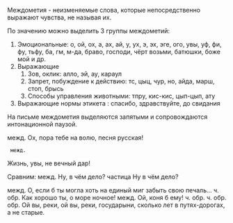 Междометия - неизменяемые слова, которые непосредственно выражают чувства, не называя их.

По значению можно выделить 3 группы междометий:

1.  Эмоциональные: о, ой, ох, а, ах, ай, у, ух, э, эх, эге, ого, увы, уф, фи, фу, тьфу, ба, гм, м-да, браво, господи, чёрт возьми, батюшки, боже мой и др.
2. Выражающие
	1.  Зов, оклик: алло, эй, ау, караул
	2.  Запрет, побуждение к действию: тс, цыц, чур, но, айда, марш, стоп, брысь
	3.  Способы управления животными: тпру, кис-кис, цып-цып, ату
3. Выражающие нормы этикета : спасибо, здравствуйте, до свидания

На письме междометия выделяются запятыми и сопровождаются интонационной паузой.

межд.
Ох, пора тебе на волю, песня русская!

     межд.
Жизнь, увы, не вечный дар!

Сравним:
межд.
Ну, в чём дело? 
частица
Ну в чём дело?

межд.
О, если б ты могла хоть на единый миг забыть свою печаль...
			  ч.      обр.
Как хорошо ты, о море ночное!
межд.
Ой, коня б ему!
ч.          обр.   ч.        обр.     обр.
Ой вы, реки, ой вы, реки, государыни, сколько лет в путях-дорогах, а не старые.